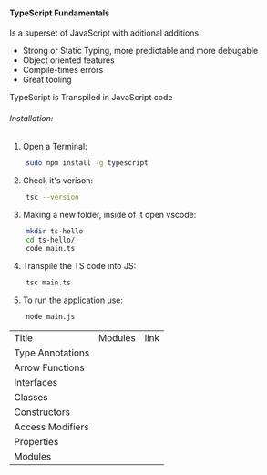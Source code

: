 #### TypeScript Fundamentals

Is a superset of JavaScript with aditional additions
* Strong or Static Typing, more predictable and more debugable
* Object oriented features
* Compile-times errors
* Great tooling

TypeScript is Transpiled in JavaScript code

###### Installation: 
1. Open a Terminal:
```sh
    sudo npm install -g typescript
```
2. Check it's verison:
```sh
    tsc --version
```
3. Making a new folder, inside of it open vscode:
```sh
    mkdir ts-hello
    cd ts-hello/
    code main.ts
```
4. Transpile the TS code into JS:
```sh
    tsc main.ts
```
5. To run the application use:
```sh
    node main.js
```

|                  |         |      |
| ---------------- | ------- | ---- |
| Title            | Modules | link |
| Type Annotations |         |      |
| Arrow Functions  |         |      |
| Interfaces       |         |      |
| Classes          |         |      |
| Constructors     |         |      |
| Access Modifiers |         |      |
| Properties       |         |      |
| Modules          |         |      |

